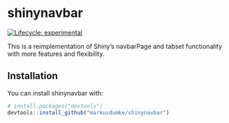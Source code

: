 
<!-- README.md is generated from README.Rmd. Please edit that file -->

# shinynavbar

<!-- badges: start -->

[![Lifecycle:
experimental](https://img.shields.io/badge/lifecycle-experimental-orange.svg)](https://www.tidyverse.org/lifecycle/#experimental)
<!-- badges: end -->

This is a reimplementation of Shiny’s navbarPage and tabset
functionality with more features and flexibility.

## Installation

You can install shinynavbar with:

``` r
# install.packages("devtools")
devtools::install_github("markusdumke/shinynavbar")
```
